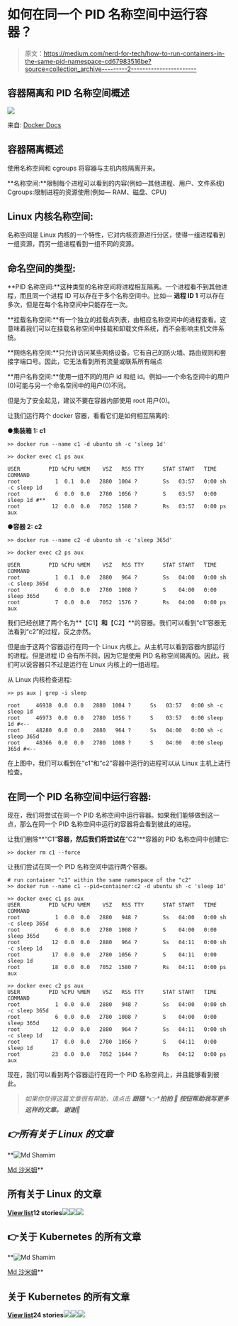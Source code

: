 # 如何在同一个 PID 名称空间中运行容器？

> 原文：<https://medium.com/nerd-for-tech/how-to-run-containers-in-the-same-pid-namespace-cd67983516be?source=collection_archive---------2----------------------->

## 容器隔离和 PID 名称空间概述

![](img/f5285c20293a96bda0b96266ca0de825.png)

来自: [Docker Docs](https://www.docker.com/resources/what-container/)

## 容器隔离概述

使用名称空间和 cgroups 将容器与主机内核隔离开来。

**名称空间:**限制每个进程可以看到的内容(例如—其他进程、用户、文件系统)
Cgroups:限制进程的资源使用(例如— RAM、磁盘、CPU)

## Linux 内核名称空间:

名称空间是 Linux 内核的一个特性，它对内核资源进行分区，使得一组进程看到一组资源，而另一组进程看到一组不同的资源。

## 命名空间的类型:

**PID 名称空间:**这种类型的名称空间将进程相互隔离。一个进程看不到其他进程，而且同一个进程 ID 可以存在于多个名称空间中。比如— **进程 ID 1** 可以存在多次，但是在每个名称空间中只能存在一次。

**挂载名称空间:**有一个独立的挂载点列表，由相应名称空间中的进程查看。这意味着我们可以在挂载名称空间中挂载和卸载文件系统，而不会影响主机文件系统。

**网络名称空间:**只允许访问某些网络设备。它有自己的防火墙、路由规则和套接字端口号。因此，它无法看到所有流量或联系所有端点

**用户名称空间:**使用一组不同的用户 id 和组 id。例如—一个命名空间中的用户(0)可能与另一个命名空间中的用户(0)不同。

但是为了安全起见，建议不要在容器内部使用 root 用户(0)。

让我们运行两个 docker 容器，看看它们是如何相互隔离的:

**●集装箱 1: c1**

```
>> docker run --name c1 -d ubuntu sh -c 'sleep 1d'

>> docker exec c1 ps aux

USER         PID %CPU %MEM    VSZ   RSS TTY      STAT START   TIME COMMAND
root           1  0.1  0.0   2880  1004 ?        Ss   03:57   0:00 sh -c sleep 1d
root           6  0.0  0.0   2780  1056 ?        S    03:57   0:00 sleep 1d #**
root          12  0.0  0.0   7052  1588 ?        Rs   03:57   0:00 ps aux
```

**●容器 2: c2**

```
>> docker run --name c2 -d ubuntu sh -c 'sleep 365d'

>> docker exec c2 ps aux

USER         PID %CPU %MEM    VSZ   RSS TTY      STAT START   TIME COMMAND
root           1  0.1  0.0   2880   964 ?        Ss   04:00   0:00 sh -c sleep 365d
root           6  0.0  0.0   2780  1008 ?        S    04:00   0:00 sleep 365d
root           7  0.0  0.0   7052  1576 ?        Rs   04:00   0:00 ps aux
```

我们已经创建了两个名为**【C1】**和**【C2】**的容器。我们可以看到“c1”容器无法看到“c2”的过程，反之亦然。

但是由于这两个容器运行在同一个 Linux 内核上。从主机可以看到容器内部运行的进程。但是进程 ID 会有所不同，因为它是使用 PID 名称空间隔离的。因此，我们可以说容器只不过是运行在 Linux 内核上的一组进程。

从 Linux 内核检查进程:

```
>> ps aux | grep -i sleep

root     46938  0.0  0.0   2880  1004 ?      Ss   03:57   0:00 sh -c sleep 1d
root     46973  0.0  0.0   2780  1056 ?      S    03:57   0:00 sleep 1d #<--
root     48280  0.0  0.0   2880   964 ?      Ss   04:00   0:00 sh -c sleep 365d
root     48366  0.0  0.0   2780  1008 ?      S    04:00   0:00 sleep 365d #<--
```

在上图中，我们可以看到在“c1”和“c2”容器中运行的进程可以从 Linux 主机上进行检查。

## 在同一个 PID 名称空间中运行容器:

现在，我们将尝试在同一个 PID 名称空间中运行容器。如果我们能够做到这一点，那么在同一个 PID 名称空间中运行的容器将会看到彼此的进程。

让我们删除**“C1”**容器，然后我们将尝试在**“C2”**容器的 PID 名称空间中创建它:

```
>> docker rm c1 --force
```

让我们尝试在同一个 PID 名称空间中运行两个容器。

```
# run container "c1" within the same namespace of the "c2"
>> docker run --name c1 --pid=container:c2 -d ubuntu sh -c 'sleep 1d'

>> docker exec c1 ps aux
USER         PID %CPU %MEM    VSZ   RSS TTY      STAT START   TIME COMMAND
root           1  0.0  0.0   2880   948 ?        Ss   04:00   0:00 sh -c sleep 365d
root           6  0.0  0.0   2780  1008 ?        S    04:00   0:00 sleep 365d
root          12  0.0  0.0   2880   964 ?        Ss   04:11   0:00 sh -c sleep 1d
root          17  0.0  0.0   2780  1056 ?        S    04:11   0:00 sleep 1d
root          18  0.0  0.0   7052  1580 ?        Rs   04:11   0:00 ps aux

>> docker exec c2 ps aux
USER         PID %CPU %MEM    VSZ   RSS TTY      STAT START   TIME COMMAND
root           1  0.0  0.0   2880   948 ?        Ss   04:00   0:00 sh -c sleep 365d
root           6  0.0  0.0   2780  1008 ?        S    04:00   0:00 sleep 365d
root          12  0.0  0.0   2880   964 ?        Ss   04:11   0:00 sh -c sleep 1d
root          17  0.0  0.0   2780  1056 ?        S    04:11   0:00 sleep 1d
root          23  0.0  0.0   7052  1644 ?        Rs   04:12   0:00 ps aux
```

现在，我们可以看到两个容器运行在同一个 PID 名称空间上，并且能够看到彼此。

> *如果你觉得这篇文章很有帮助，请点击* ***跟随*** *👉******拍拍*** *👏* *按钮帮助我写更多这样的文章。
> 谢谢🖤***

## ***👉所有关于 Linux 的文章***

**![Md Shamim](img/b46bdc53005abde6c6cb3e8ff0c200c3.png)

[Md 沙米姆](/@shamimice03?source=post_page-----cd67983516be--------------------------------)** 

## **所有关于 Linux 的文章**

**[View list](/@shamimice03/list/all-articles-on-linux-1339e15e3304?source=post_page-----cd67983516be--------------------------------)****12 stories****![](img/259cf1a3ab76526a3f714f7cbaffac3d.png)****![](img/985a8b8ce1f1090a033d94ee7ac5f4fd.png)****![](img/d917609dcb8b45812e60ccd8bf2ed277.png)**

## **👉关于 Kubernetes 的所有文章**

**![Md Shamim](img/b46bdc53005abde6c6cb3e8ff0c200c3.png)

[Md 沙米姆](/@shamimice03?source=post_page-----cd67983516be--------------------------------)** 

## **关于 Kubernetes 的所有文章**

**[View list](/@shamimice03/list/all-articles-on-kubernetes-7ae1a0f96f3b?source=post_page-----cd67983516be--------------------------------)****24 stories****![](img/f1050aa27a3ef03122558b1ba1de1f58.png)****![](img/f1c4131e92176033bce05392de197205.png)****![](img/27d4385154af67764cf37713dbbdc38e.png)**